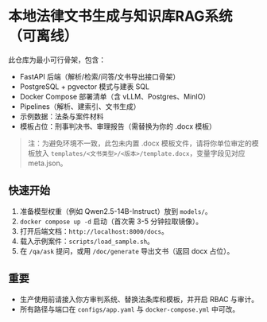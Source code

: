 # 本地法律文书生成与知识库RAG系统（可离线）

此仓库为最小可行骨架，包含：
- FastAPI 后端（解析/检索/问答/文书导出接口骨架）
- PostgreSQL + pgvector 模式与建表 SQL
- Docker Compose 部署清单（含 vLLM、Postgres、MinIO）
- Pipelines（解析、建索引、文书生成）
- 示例数据：法条与案件材料
- 模板占位：刑事判决书、审理报告（需替换为你的 .docx 模板）

> 注：为避免环境不一致，此包未内置 .docx 模板文件，请将你单位审定的模板放入 `templates/<文书类型>/<版本>/template.docx`，变量字段见对应 meta.json。

## 快速开始
1. 准备模型权重（例如 Qwen2.5-14B-Instruct）放到 `models/`。
2. `docker compose up -d` 启动（首次需 3-5 分钟拉取镜像）。
3. 打开后端文档：`http://localhost:8000/docs`。
4. 载入示例案件：`scripts/load_sample.sh`。
5. 在 `/qa/ask` 提问，或用 `/doc/generate` 导出文书（返回 docx 占位）。

## 重要
- 生产使用前请接入你方审判系统、替换法条库和模板，并开启 RBAC 与审计。
- 所有路径与端口在 `configs/app.yaml` 与 `docker-compose.yml` 中可改。
